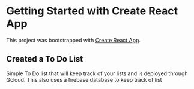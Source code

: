 # Getting Started with Create React App

This project was bootstrapped with [Create React App](https://github.com/facebook/create-react-app).

## Created a To Do List

Simple To Do list that will keep track of your lists and is deployed through Gcloud. This also uses a firebase database to keep track of list



